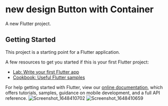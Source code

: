 # new design Button with Container

A new Flutter project.

## Getting Started

This project is a starting point for a Flutter application.

A few resources to get you started if this is your first Flutter project:

- [Lab: Write your first Flutter app](https://flutter.dev/docs/get-started/codelab)
- [Cookbook: Useful Flutter samples](https://flutter.dev/docs/cookbook)

For help getting started with Flutter, view our
[online documentation](https://flutter.dev/docs), which offers tutorials,
samples, guidance on mobile development, and a full API reference.
![Screenshot_1648410702](https://user-images.githubusercontent.com/45308245/160403467-71c2f0b4-e382-4df6-b38f-9f8fad26807b.png)
![Screenshot_1648410659](https://user-images.githubusercontent.com/45308245/160403475-98143e30-e86d-4e56-a47f-c48e0e14568c.png)

